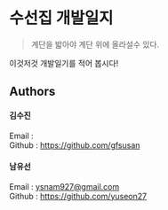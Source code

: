 # 수선집 개발일지

> 계단을 밟아야 계단 위에 올라설수 있다.

이것저것 개발일기를 적어 봅시다!

## Authors
#### 김수진
Email  :   
Github : https://github.com/gfsusan  

#### 남유선
Email  : ysnam927@gmail.com  
Github : https://github.com/yuseon27
